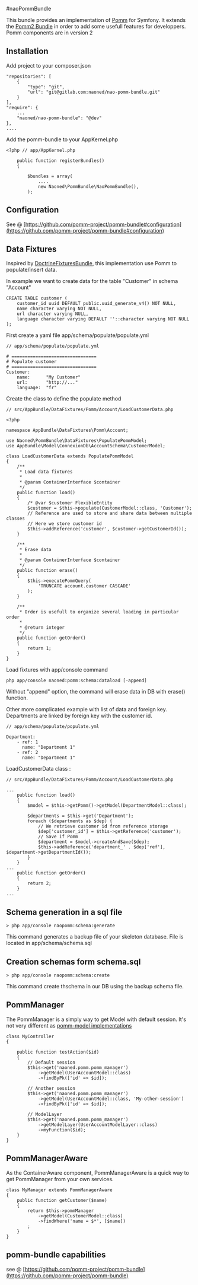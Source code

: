 #naoPommBundle

This bundle provides an implementation of [Pomm](http://www.pomm-project.org/) for Symfony.
It extends the [Pomm2 Bundle](https://github.com/pomm-project/pomm-bundle) in order to add some usefull features for developpers.
Pomm components are in version 2


## Installation

Add project to your composer.json

    "repositories": [
        {
            "type": "git",
            "url": "git@gitlab.com:naoned/nao-pomm-bundle.git"
        }
    ],
    "require": {
        ...
        "naoned/nao-pomm-bundle": "@dev"
    },
    ....
    
Add the pomm-bundle to your AppKernel.php
    
    <?php // app/AppKernel.php
    
        public function registerBundles()
        {
            
            $bundles = array(
                ....
                new Naoned\PommBundle\NaoPommBundle(),
            );

## Configuration

See @ [https://github.com/pomm-project/pomm-bundle#configuration](https://github.com/pomm-project/pomm-bundle#configuration)


## Data Fixtures

Inspired by [DoctrineFixturesBundle](http://symfony.com/doc/current/bundles/DoctrineFixturesBundle/index.html), this implementation use Pomm to populate/insert data.

In example we want to create data for the table "Customer" in schema "Account"

    CREATE TABLE customer (
        customer_id uuid DEFAULT public.uuid_generate_v4() NOT NULL,
        name character varying NOT NULL,
        url character varying NULL,
        language character varying DEFAULT ''::character varying NOT NULL
    );

First create a yaml file app/schema/populate/populate.yml
 
    // app/schema/populate/populate.yml
    
    # ================================
    # Populate customer
    # ================================
    Customer:
        name:      "My Customer"
        url:       "http://..."
        language:  "fr"
    
Create the class to define the populate method

    // src/AppBundle/DataFixtures/Pomm/Account/LoadCustomerData.php
    
    <?php
    
    namespace AppBundle\DataFixtures\Pomm\Account;
    
    use Naoned\PommBundle\DataFixtures\PopulatePommModel;
    use AppBundle\Model\ConnexionDb\AccountSchema\CustomerModel;
    
    class LoadCustomerData extends PopulatePommModel
    {
        /**
         * Load data fixtures
         *
         * @param ContainerInterface $container
         */
        public function load()
        {
            /* @var $customer FlexibleEntity
            $customer = $this->populate(CustomerModel::class, 'Customer');
            // Reference are used to store and share data between multiple classes
            // Here we store customer id
            $this->addReference('customer', $customer->getCustomerId());
        }
    
        /**
         * Erase data
         *
         * @param ContainerInterface $container
         */
        public function erase()
        {
            $this->executePommQuery(
                'TRUNCATE account.customer CASCADE'
            );
        }
    
        /**
         * Order is usefull to organize several loading in particular order
         *
         * @return integer
         */
        public function getOrder()
        {
            return 1;
        }
    }


Load fixtures with app/console command

    php app/console naoned:pomm:schema:dataload [-append]

Without "append" option, the command will erase data in DB with erase() function.
    

Other more complicated example with list of data and foreign key. Departments are linked by foreign key with the customer id.
    
    // app/schema/populate/populate.yml
    
    Department:
        - ref: 1
          name: "Department 1"
        - ref: 2
          name: "Department 1"

LoadCustomerData class :

    // src/AppBundle/DataFixtures/Pomm/Account/LoadCustomerData.php
    
    ...
        public function load()
        {
            $model = $this->getPomm()->getModel(DepartmentModel::class);
    
            $departments = $this->get('Department');
            foreach ($departments as $dep) {
                // We retrieve customer id from reference storage
                $dep['customer_id'] = $this->getReference('customer');
                // Save if Pomm
                $department = $model->createAndSave($dep);
                $this->addReference('department_' . $dep['ref'], $department->getDepartmentId());
            }
        }
    ...
        public function getOrder()
        {
            return 2;
        }
    ...

## Schema generation in a sql file

    > php app/console naopomm:schema:generate

This command generates a backup file of your skeleton database. File is located in app/schema/schema.sql


## Creation schemas form schema.sql

    > php app/console naopomm:schema:create

This command create thschema in our DB using the backup schema file.


## PommManager

The PommManager is a simply way to get Model with default session. It's not very different as [pomm-model implementations](https://github.com/pomm-project/pomm-bundle#using-pomm-from-the-controller)

    class MyController
    {
        
        public function testAction($id)
        {
            // Default session
            $this->get('naoned.pomm.pomm_manager')
                ->getModel(UserAccountModel::class)
                ->findByPk(['id' => $id]);

            // Another session
            $this->get('naoned.pomm.pomm_manager')
                ->getModel(UserAccountModel::class, 'My-other-session')
                ->findByPk(['id' => $id]);
                
            // ModelLayer
            $this->get('naoned.pomm.pomm_manager')
                ->getModelLayer(UserAccountModelLayer::class)
                ->myFunction($id);
        }
    }

## PommManagerAware

As the ContainerAware component, PommManagerAware is a quick way to get PommManager from your own services.

    class MyManager extends PommManagerAware
    {
        public function getCustomer($name)
        {
            return $this->pommManager
                ->getModel(CustomerModel::class)
                ->findWhere('name = $*', [$name])
            ;
        }
    }
    


## pomm-bundle capabilities

see @ [https://github.com/pomm-project/pomm-bundle](https://github.com/pomm-project/pomm-bundle)
